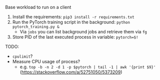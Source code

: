 Base workload to run on a client

1. Install the requirements: `pip3 install -r requirements.txt`
2. Run the PyTorch training script in the background: `python pytorch_training.py &` 
    - Via `jobs` you can list background jobs and retrieve them via `fg`
3. Store PID of the last executed process in variable: `pytorch=$!`

TODO:
- `cpulimit`?
- Measure CPU usage of process?
  - e.g. `top -b -n 2 -d 1 -p $pytorch | tail -1 | awk '{print $9}'` (https://stackoverflow.com/a/52751050/5373209)
